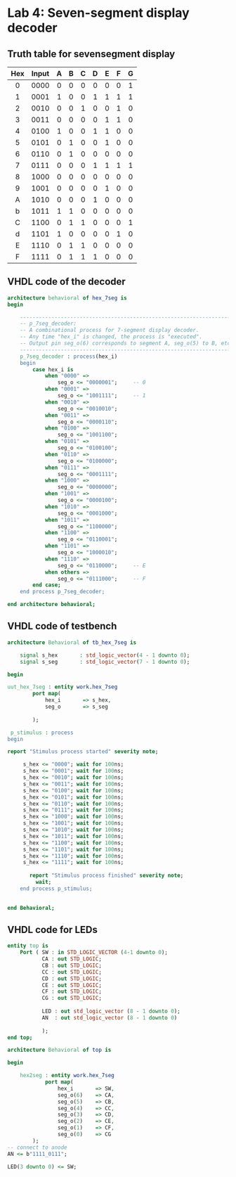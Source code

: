 # Lab 4: Seven-segment display decoder

## Truth table for sevensegment display

| **Hex** | **Input** | **A** | **B** | **C** | **D** | **E** | **F** | **G** |
| :-: | :-: | :-: | :-: | :-: | :-: | :-: | :-: | :-: |
| 0 | 0000 | 0 | 0 | 0 | 0 | 0 | 0 | 1 |
| 1 | 0001 | 1 | 0 | 0 | 1 | 1 | 1 | 1 |
| 2 | 0010 | 0 | 0 | 1 | 0 | 0 | 1 | 0 |
| 3 | 0011 | 0 | 0 | 0 | 0 | 1 | 1 | 0 |
| 4 | 0100 | 1 | 0 | 0 | 1 | 1 | 0 | 0 |
| 5 | 0101 | 0 | 1 | 0 | 0 | 1 | 0 | 0 |
| 6 | 0110 | 0 | 1 | 0 | 0 | 0 | 0 | 0 |
| 7 | 0111 | 0 | 0 | 0 | 1 | 1 | 1 | 1 |
| 8 | 1000 | 0 | 0 | 0 | 0 | 0 | 0 | 0 |
| 9 | 1001 | 0 | 0 | 0 | 0 | 1 | 0 | 0 |
| A | 1010 | 0 | 0 | 0 | 1 | 0 | 0 | 0 |
| b | 1011 | 1 | 1 | 0 | 0 | 0 | 0 | 0 |
| C | 1100 | 0 | 1 | 1 | 0 | 0 | 0 | 1 |
| d | 1101 | 1 | 0 | 0 | 0 | 0 | 1 | 0 |
| E | 1110 | 0 | 1 | 1 | 0 | 0 | 0 | 0 |
| F | 1111 | 0 | 1 | 1 | 1 | 0 | 0 | 0 |

## VHDL code of the decoder

```vhdl
architecture behavioral of hex_7seg is
begin

    --------------------------------------------------------------------
    -- p_7seg_decoder:
    -- A combinational process for 7-segment display decoder. 
    -- Any time "hex_i" is changed, the process is "executed".
    -- Output pin seg_o(6) corresponds to segment A, seg_o(5) to B, etc.
    --------------------------------------------------------------------
    p_7seg_decoder : process(hex_i)
    begin
        case hex_i is
            when "0000" =>
                seg_o <= "0000001";     -- 0
            when "0001" =>
                seg_o <= "1001111";     -- 1
            when "0010" =>
                seg_o <= "0010010";              
            when "0011" =>
                seg_o <= "0000110";               
            when "0100" =>
                seg_o <= "1001100";                   
            when "0101" =>
                seg_o <= "0100100";                 
            when "0110" =>
                seg_o <= "0100000";         
            when "0111" =>
                seg_o <= "0001111";                 
            when "1000" =>
                seg_o <= "0000000";                   
            when "1001" =>
                seg_o <= "0000100";                
            when "1010" =>
                seg_o <= "0001000";                   
            when "1011" =>
                seg_o <= "1100000";                    
            when "1100" =>
                seg_o <= "0110001";                   
            when "1101" =>
                seg_o <= "1000010";                       
            when "1110" =>
                seg_o <= "0110000";     -- E
            when others =>
                seg_o <= "0111000";     -- F
        end case;
    end process p_7seg_decoder;

end architecture behavioral;
```

## VHDL code of testbench

```vhdl
architecture Behavioral of tb_hex_7seg is

    signal s_hex       : std_logic_vector(4 - 1 downto 0);
    signal s_seg       : std_logic_vector(7 - 1 downto 0);

begin

uut_hex_7seg : entity work.hex_7seg
        port map(
            hex_i       => s_hex,
            seg_o       => s_seg
           
        );

 p_stimulus : process
begin

report "Stimulus process started" severity note;

     s_hex <= "0000"; wait for 100ns; 
     s_hex <= "0001"; wait for 100ns;
     s_hex <= "0010"; wait for 100ns;
     s_hex <= "0011"; wait for 100ns;
     s_hex <= "0100"; wait for 100ns;
     s_hex <= "0101"; wait for 100ns;
     s_hex <= "0110"; wait for 100ns;
     s_hex <= "0111"; wait for 100ns;
     s_hex <= "1000"; wait for 100ns;
     s_hex <= "1001"; wait for 100ns;
     s_hex <= "1010"; wait for 100ns;
     s_hex <= "1011"; wait for 100ns;
     s_hex <= "1100"; wait for 100ns;
     s_hex <= "1101"; wait for 100ns;
     s_hex <= "1110"; wait for 100ns;
     s_hex <= "1111"; wait for 100ns;
     
       report "Stimulus process finished" severity note;
         wait;
    end process p_stimulus;
    

end Behavioral;
```

## VHDL code for LEDs

```vhdl
entity top is
    Port ( SW : in STD_LOGIC_VECTOR (4-1 downto 0);
           CA : out STD_LOGIC;
           CB : out STD_LOGIC;
           CC : out STD_LOGIC;
           CD : out STD_LOGIC;
           CE : out STD_LOGIC;
           CF : out STD_LOGIC;
           CG : out STD_LOGIC;
           
           LED : out std_logic_vector (8 - 1 downto 0);
           AN  : out std_logic_vector (8 - 1 downto 0)
           
           );
end top;

architecture Behavioral of top is

begin

    hex2seg : entity work.hex_7seg
            port map(
                hex_i       => SW,
                seg_o(6)    => CA,
                seg_o(5)    => CB,
                seg_o(4)    => CC,
                seg_o(3)    => CD,
                seg_o(2)    => CE,
                seg_o(1)    => CF,
                seg_o(0)    => CG
        ); 
-- connect to anode
AN <= b"1111_0111";

LED(3 downto 0) <= SW;
```
